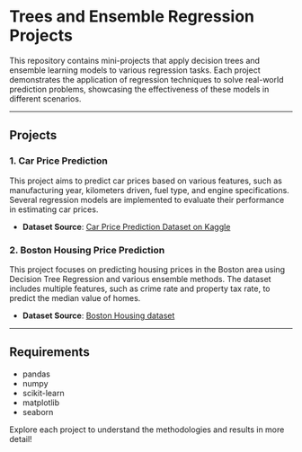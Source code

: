 # Trees and Ensemble Regression Projects

This repository contains mini-projects that apply decision trees and ensemble learning models to various regression tasks. Each project demonstrates the application of regression techniques to solve real-world prediction problems, showcasing the effectiveness of these models in different scenarios.

---

## Projects

### 1. Car Price Prediction

This project aims to predict car prices based on various features, such as manufacturing year, kilometers driven, fuel type, and engine specifications. Several regression models are implemented to evaluate their performance in estimating car prices.

- **Dataset Source**: [Car Price Prediction Dataset on Kaggle](https://www.kaggle.com/datasets/sukhmandeepsinghbrar/car-price-prediction-dataset)

### 2. Boston Housing Price Prediction

This project focuses on predicting housing prices in the Boston area using Decision Tree Regression and various ensemble methods. The dataset includes multiple features, such as crime rate and property tax rate, to predict the median value of homes.

- **Dataset Source**: [Boston Housing dataset](https://www.kaggle.com/datasets/arslanali4343/real-estate-dataset)

---

## Requirements
- pandas
- numpy
- scikit-learn
- matplotlib
- seaborn

Explore each project to understand the methodologies and results in more detail!
